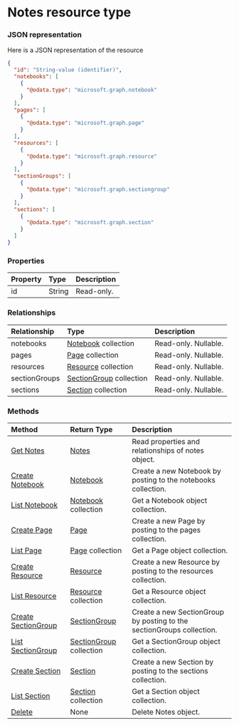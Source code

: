 # Notes resource type



### JSON representation

Here is a JSON representation of the resource

<!-- {
  "blockType": "resource",
  "optionalProperties": [
    "notebooks",
    "pages",
    "resources",
    "sectionGroups",
    "sections"
  ],
  "@odata.type": "microsoft.graph.notes"
}-->

```json
{
  "id": "String-value (identifier)",
  "notebooks": [
    {
      "@odata.type": "microsoft.graph.notebook"
    }
  ],
  "pages": [
    {
      "@odata.type": "microsoft.graph.page"
    }
  ],
  "resources": [
    {
      "@odata.type": "microsoft.graph.resource"
    }
  ],
  "sectionGroups": [
    {
      "@odata.type": "microsoft.graph.sectiongroup"
    }
  ],
  "sections": [
    {
      "@odata.type": "microsoft.graph.section"
    }
  ]
}

```
### Properties
| Property	   | Type	|Description|
|:---------------|:--------|:----------|
|id|String| Read-only.|

### Relationships
| Relationship | Type	|Description|
|:---------------|:--------|:----------|
|notebooks|[Notebook](notebook.md) collection| Read-only. Nullable.|
|pages|[Page](page.md) collection| Read-only. Nullable.|
|resources|[Resource](resource.md) collection| Read-only. Nullable.|
|sectionGroups|[SectionGroup](sectiongroup.md) collection| Read-only. Nullable.|
|sections|[Section](section.md) collection| Read-only. Nullable.|

### Methods

| Method		   | Return Type	|Description|
|:---------------|:--------|:----------|
|[Get Notes](../api/notes_get.md) | [Notes](notes.md) |Read properties and relationships of notes object.|
|[Create Notebook](../api/notes_post_notebooks.md) |[Notebook](notebook.md)| Create a new Notebook by posting to the notebooks collection.|
|[List Notebook](../api/notes_list_notebooks.md) |[Notebook](notebook.md) collection| Get a Notebook object collection.|
|[Create Page](../api/notes_post_pages.md) |[Page](page.md)| Create a new Page by posting to the pages collection.|
|[List Page](../api/notes_list_pages.md) |[Page](page.md) collection| Get a Page object collection.|
|[Create Resource](../api/notes_post_resources.md) |[Resource](resource.md)| Create a new Resource by posting to the resources collection.|
|[List Resource](../api/notes_list_resources.md) |[Resource](resource.md) collection| Get a Resource object collection.|
|[Create SectionGroup](../api/notes_post_sectiongroups.md) |[SectionGroup](sectiongroup.md)| Create a new SectionGroup by posting to the sectionGroups collection.|
|[List SectionGroup](../api/notes_list_sectiongroups.md) |[SectionGroup](sectiongroup.md) collection| Get a SectionGroup object collection.|
|[Create Section](../api/notes_post_sections.md) |[Section](section.md)| Create a new Section by posting to the sections collection.|
|[List Section](../api/notes_list_sections.md) |[Section](section.md) collection| Get a Section object collection.|
|[Delete](../api/notes_delete.md) | None |Delete Notes object. |

<!-- uuid: 8fcb5dbc-d5aa-4681-8e31-b001d5168d79
2015-10-25 14:57:30 UTC -->
<!-- {
  "type": "#page.annotation",
  "description": "Notes resource",
  "keywords": "",
  "section": "documentation",
  "tocPath": ""
}-->